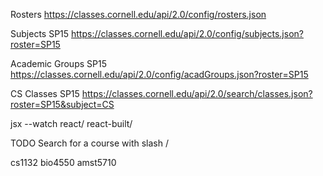 Rosters
https://classes.cornell.edu/api/2.0/config/rosters.json

Subjects SP15
https://classes.cornell.edu/api/2.0/config/subjects.json?roster=SP15

Academic Groups SP15
https://classes.cornell.edu/api/2.0/config/acadGroups.json?roster=SP15

CS Classes SP15
https://classes.cornell.edu/api/2.0/search/classes.json?roster=SP15&subject=CS

jsx --watch react/ react-built/


TODO
Search for a course with slash /

cs1132
bio4550
amst5710